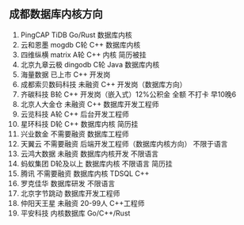 ## 成都数据库内核方向
1. PingCAP TiDB Go/Rust 数据库内核
2. 云和恩墨 mogdb C轮 C++ 数据库内核
3. 四维纵横 matrix A轮 C++  内核 简历被挂
4. 北京九章云极 dingodb C轮 Java 数据库内核 
5. 海量数据  已上市  C++  开发岗
6. 成都索贝数码科技 未融资 C++ 开发岗（数据库方向）
7. 齐碳科技  B轮 C++ 开发岗（嵌入式）12%公积金 全额 不打卡 早10晚6
8. 北京人大金仓 未融资 C++ 数据库开发工程师
9. 云览科技 A轮 C++ 后台开发工程师
10. 星环科技 D轮 C++ 数据库内核  简历挂
11. 兴业数金 不需要融资 数据库工程师
12. 天翼云  不需要融资 后端开发工程师（数据库内核方向） 不限于语言
13. 云鸿大数据 未融资 数据库内核开发 不限语言
14. 蚂蚁集团 D轮及以上 数据库内核 不限语言 简历挂
15. 腾讯 不需要融资 数据库内核 TDSQL C++
16. 罗克佳华 数据库研发 不限语言
17. 北京字节跳动 数据库开发工程师
18. 仲阳天王星 未融资 20-99人  C++工程师
19. 平安科技 内核数据库 Go/C++/Rust